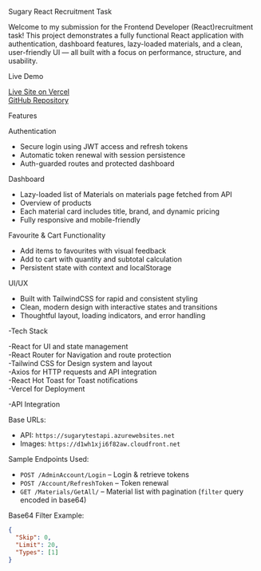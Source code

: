 Sugary React Recruitment Task

Welcome to my submission for the Frontend Developer (React)recruitment task! This project demonstrates a fully functional React application with authentication, dashboard features, lazy-loaded materials, and a clean, user-friendly UI — all built with a focus on performance, structure, and usability.


Live Demo

 [Live Site on Vercel](https://sugary-react-recruitment-task.netlify.app/)  
 [GitHub Repository](https://github.com/mohammad-selim03/sugary-react-recruitment)


 Features

 Authentication
- Secure login using JWT access and refresh tokens
- Automatic token renewal with session persistence
- Auth-guarded routes and protected dashboard

 Dashboard
- Lazy-loaded list of Materials on materials page fetched from API
- Overview of products
- Each material card includes title, brand, and dynamic pricing
- Fully responsive and mobile-friendly

 Favourite &  Cart Functionality
- Add items to favourites with visual feedback
- Add to cart with quantity and subtotal calculation
- Persistent state with context and localStorage

 UI/UX
- Built with TailwindCSS for rapid and consistent styling
- Clean, modern design with interactive states and transitions
- Thoughtful layout, loading indicators, and error handling

 

 -Tech Stack 
  
 -React  for  UI and state management     
 -React Router for Navigation and route protection  
 -Tailwind CSS for Design system and layout    
 -Axios for HTTP requests and API integration   
 -React Hot Toast for  Toast notifications     
 -Vercel  for Deployment           


 -API Integration

Base URLs:
- API: `https://sugarytestapi.azurewebsites.net`
- Images: `https://d1wh1xji6f82aw.cloudfront.net`

Sample Endpoints Used:

- `POST /AdminAccount/Login` – Login & retrieve tokens
- `POST /Account/RefreshToken` – Token renewal
- `GET /Materials/GetAll/` – Material list with pagination (`filter` query encoded in base64)

Base64 Filter Example:
```json
{
  "Skip": 0,
  "Limit": 20,
  "Types": [1]
}
